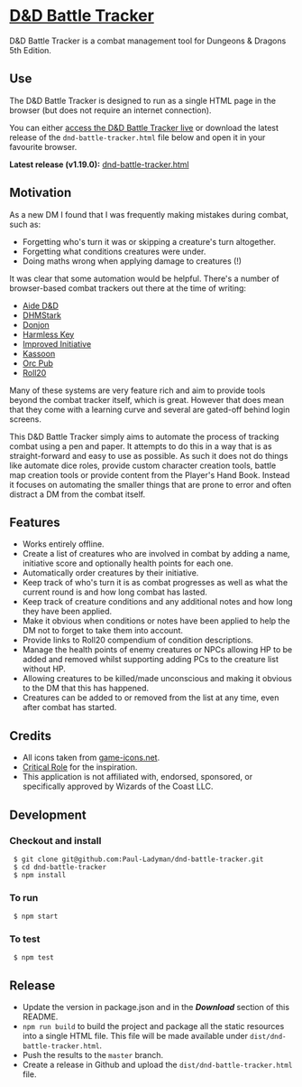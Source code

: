# [D&D Battle Tracker](http://dndbattletracker.com/)

D&D Battle Tracker is a combat management tool for Dungeons & Dragons 5th Edition.

## Use

The D&D Battle Tracker is designed to run as a single HTML page in the browser (but does not require an internet connection).

You can either [access the D&D Battle Tracker live](http://dndbattletracker.com/) or download the latest release of the `dnd-battle-tracker.html` file below and open it in your favourite browser.

**Latest release (v1.19.0):** [dnd-battle-tracker.html](https://github.com/Paul-Ladyman/dnd-battle-tracker/releases/download/v1.19.0/dnd-battle-tracker.html)

## Motivation

As a new DM I found that I was frequently making mistakes during combat, such as:

* Forgetting who's turn it was or skipping a creature's turn altogether.
* Forgetting what conditions creatures were under.
* Doing maths wrong when applying damage to creatures (!)

It was clear that some automation would be helpful. There's a number of browser-based combat trackers out there at the time of writing:

* [Aide D&D](https://www.aidedd.org/dnd-tracker/index.php?l=1)
* [DHMStark](http://dhmstark.co.uk/rpgs/encounter-tracker/)
* [Donjon](https://donjon.bin.sh/5e/initiative/)
* [Harmless Key](https://harmlesskey.com/)
* [Improved Initiative](https://www.improved-initiative.com/)
* [Kassoon](https://www.kassoon.com/dnd/combat-tracker/)
* [Orc Pub](https://www.orcpub2.com/)
* [Roll20](https://app.roll20.net/sessions/new)

Many of these systems are very feature rich and aim to provide tools beyond the combat tracker itself, which is great. However that does mean that they come with a learning curve and several are gated-off behind login screens.

This D&D Battle Tracker simply aims to automate the process of tracking combat using a pen and paper. It attempts to do this in a way that is as straight-forward and easy to use as possible. As such it does not do things like automate dice roles, provide custom character creation tools, battle map creation tools or provide content from the Player's Hand Book. Instead it focuses on automating the smaller things that are prone to error and often distract a DM from the combat itself.

## Features

* Works entirely offline.
* Create a list of creatures who are involved in combat by adding a name, initiative score and optionally health points for each one.
* Automatically order creatures by their initiative.
* Keep track of who's turn it is as combat progresses as well as what the current round is and how long combat has lasted.
* Keep track of creature conditions and any additional notes and how long they have been applied.
* Make it obvious when conditions or notes have been applied to help the DM not to forget to take them into account.
* Provide links to Roll20 compendium of condition descriptions.
* Manage the health points of enemy creatures or NPCs allowing HP to be added and removed whilst supporting adding PCs to the creature list without HP.
* Allowing creatures to be killed/made unconscious and making it obvious to the DM that this has happened.
* Creatures can be added to or removed from the list at any time, even after combat has started.

## Credits

* All icons taken from [game-icons.net](https://game-icons.net/).
* [Critical Role](https://www.youtube.com/channel/UCpXBGqwsBkpvcYjsJBQ7LEQ) for the inspiration.
* This application is not affiliated with, endorsed, sponsored, or specifically approved by Wizards of the Coast LLC.

## Development

### Checkout and install

     $ git clone git@github.com:Paul-Ladyman/dnd-battle-tracker.git
     $ cd dnd-battle-tracker
     $ npm install

### To run

     $ npm start

### To test

     $ npm test

## Release

- Update the version in package.json and in the ***Download*** section of this README.
- `npm run build` to build the project and package all the static resources into a single HTML file. This file will be made available under `dist/dnd-battle-tracker.html`.
- Push the results to the `master` branch.
- Create a release in Github and upload the `dist/dnd-battle-tracker.html` file.
